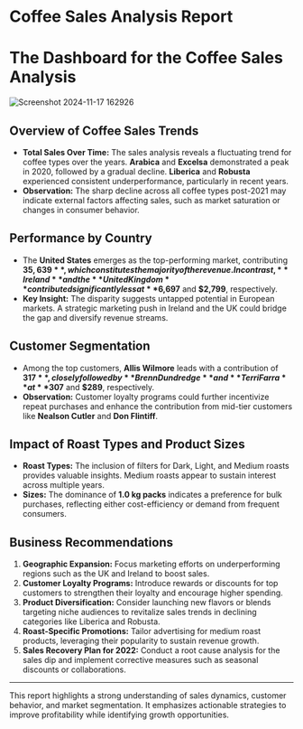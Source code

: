 # Coffee Sales Analysis Report

# The Dashboard for the Coffee Sales Analysis

![Screenshot 2024-11-17 162926](https://github.com/user-attachments/assets/2dc2fc76-5d0b-4240-b9ce-d52fcf6a2ebe)

## Overview of Coffee Sales Trends
- **Total Sales Over Time:** 
  The sales analysis reveals a fluctuating trend for coffee types over the years. **Arabica** and **Excelsa** demonstrated a peak in 2020, followed by a gradual decline. **Liberica** and **Robusta** experienced consistent underperformance, particularly in recent years.
- **Observation:** 
  The sharp decline across all coffee types post-2021 may indicate external factors affecting sales, such as market saturation or changes in consumer behavior.

## Performance by Country
- The **United States** emerges as the top-performing market, contributing **$35,639**, which constitutes the majority of the revenue. In contrast, **Ireland** and the **United Kingdom** contributed significantly less at **$6,697** and **$2,799**, respectively.
- **Key Insight:** 
  The disparity suggests untapped potential in European markets. A strategic marketing push in Ireland and the UK could bridge the gap and diversify revenue streams.

## Customer Segmentation
- Among the top customers, **Allis Wilmore** leads with a contribution of **$317**, closely followed by **Brenn Dundredge** and **Terri Farra** at **$307** and **$289**, respectively.
- **Observation:** 
  Customer loyalty programs could further incentivize repeat purchases and enhance the contribution from mid-tier customers like **Nealson Cutler** and **Don Flintiff**.

## Impact of Roast Types and Product Sizes
- **Roast Types:** 
  The inclusion of filters for Dark, Light, and Medium roasts provides valuable insights. Medium roasts appear to sustain interest across multiple years.
- **Sizes:** 
  The dominance of **1.0 kg packs** indicates a preference for bulk purchases, reflecting either cost-efficiency or demand from frequent consumers.

## Business Recommendations
1. **Geographic Expansion:** 
   Focus marketing efforts on underperforming regions such as the UK and Ireland to boost sales.
2. **Customer Loyalty Programs:** 
   Introduce rewards or discounts for top customers to strengthen their loyalty and encourage higher spending.
3. **Product Diversification:** 
   Consider launching new flavors or blends targeting niche audiences to revitalize sales trends in declining categories like Liberica and Robusta.
4. **Roast-Specific Promotions:** 
   Tailor advertising for medium roast products, leveraging their popularity to sustain revenue growth.
5. **Sales Recovery Plan for 2022:** 
   Conduct a root cause analysis for the sales dip and implement corrective measures such as seasonal discounts or collaborations.

---

This report highlights a strong understanding of sales dynamics, customer behavior, and market segmentation. It emphasizes actionable strategies to improve profitability while identifying growth opportunities.
